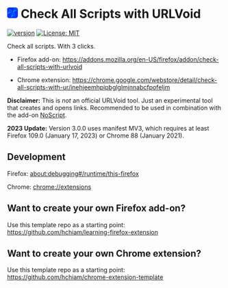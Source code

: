 # [<img src="icon128.png" height="25px">](https://addons.mozilla.org/en-US/firefox/addon/check-all-scripts-with-urlvoid) Check All Scripts with URLVoid

[![version](https://img.shields.io/github/release/hchiam/urlvoid-firefox-extension?style=flat-square)](https://github.com/hchiam/urlvoid-firefox-extension/releases) [![License: MIT](https://img.shields.io/badge/License-MIT-yellow.svg?style=flat-square)](https://github.com/hchiam/urlvoid-firefox-extension/blob/master/LICENSE)

Check all scripts. With 3 clicks.

- Firefox add-on: <https://addons.mozilla.org/en-US/firefox/addon/check-all-scripts-with-urlvoid>

- Chrome extension: <https://chrome.google.com/webstore/detail/check-all-scripts-with-ur/inehjeemhpipbglglmjnnabcfpofeljm>

**Disclaimer:** This is _not_ an official URLVoid tool. Just an experimental tool that creates and opens links. Recommended to be used in combination with the add-on [NoScript](https://addons.mozilla.org/en-US/firefox/addon/noscript/).

**2023 Update:** Version 3.0.0 uses manifest MV3, which requires at least Firefox 109.0 (January 17, 2023) or Chrome 88 (January 2021).

## Development

Firefox: <about:debugging#/runtime/this-firefox>

Chrome: <chrome://extensions>

## Want to create your own Firefox add-on?

Use this template repo as a starting point: <https://github.com/hchiam/learning-firefox-extension>

## Want to create your own Chrome extension?

Use this template repo as a starting point: <https://github.com/hchiam/chrome-extension-template>
